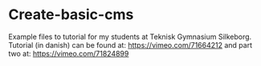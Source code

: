 Create-basic-cms
================

Example files to tutorial for my students at Teknisk Gymnasium Silkeborg. Tutorial (in danish) can be found at: https://vimeo.com/71664212 and part two at: https://vimeo.com/71824899
